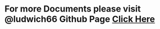 # For more Documents please visit @ludwich66 Github Page [Click Here](https://github.com/ludwich66/Quansheng_UV-K5_Wiki)
